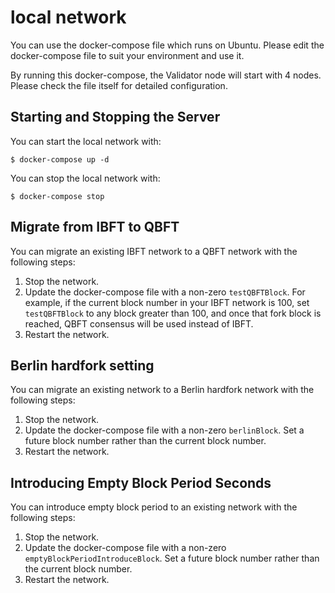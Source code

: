 # local network

You can use the docker-compose file which runs on Ubuntu.
Please edit the docker-compose file to suit your environment and use it.

By running this docker-compose, the Validator node will start with 4 nodes. 
Please check the file itself for detailed configuration.

## Starting and Stopping the Server
You can start the local network with:
```
$ docker-compose up -d
```

You can stop the local network with:
```
$ docker-compose stop
```

## Migrate from IBFT to QBFT
You can migrate an existing IBFT network to a QBFT network with the following steps:

1. Stop the network.
2. Update the docker-compose file with a non-zero `testQBFTBlock`.
 For example, if the current block number in your IBFT network is 100, set `testQBFTBlock` to any block greater than 100, and once that fork block is reached, QBFT consensus will be used instead of IBFT.
3. Restart the network.

## Berlin hardfork setting
You can migrate an existing network to a Berlin hardfork network with the following steps:

1. Stop the network.
2. Update the docker-compose file with a non-zero `berlinBlock`.
 Set a future block number rather than the current block number.
3. Restart the network.

## Introducing Empty Block Period Seconds
You can introduce empty block period to an existing network with the following steps:

1. Stop the network.
2. Update the docker-compose file with a non-zero `emptyBlockPeriodIntroduceBlock`.
 Set a future block number rather than the current block number.
3. Restart the network.
